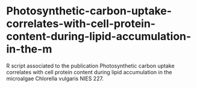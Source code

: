 # Photosynthetic-carbon-uptake-correlates-with-cell-protein-content-during-lipid-accumulation-in-the-m
R script associated to the publication Photosynthetic carbon uptake correlates with cell protein content during lipid accumulation in the microalgae Chlorella vulgaris NIES 227.
